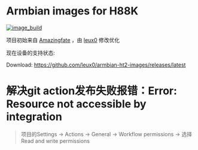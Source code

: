 # Armbian images for H88K
[![image_build](https://github.com/leux0/armbian-ht2-images/workflows/Build/badge.svg)](https://github.com/leux0/armbian-ht2-images/actions/workflows/build.yml)

项目初始来自 [Amazingfate](https://github.com/amazingfate/armbian-h88k-images) ，由 [leux0](https://github.com/leux0/armbian-ht2-images) 修改优化

现在设备的支持状态:

Download: https://github.com/leux0/armbian-ht2-images/releases/latest


# 解决git action发布失败报错：Error: Resource not accessible by integration

> 项目的Settings -> Actions -> General -> Workflow permissions -> 选择Read and write permissions

